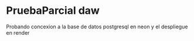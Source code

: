 # PruebaParcial daw
Probando concexion a la base de datos postgresql en neon y el despliegue en render
